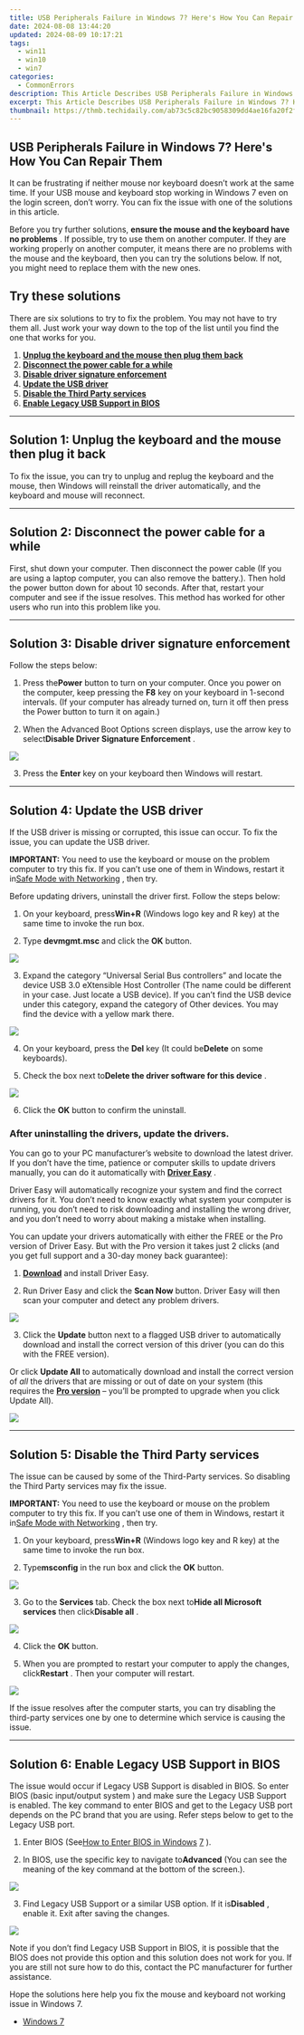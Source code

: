 ```yaml
---
title: USB Peripherals Failure in Windows 7? Here's How You Can Repair Them
date: 2024-08-08 13:44:20
updated: 2024-08-09 10:17:21
tags:
  - win11
  - win10
  - win7
categories:
  - CommonErrors
description: This Article Describes USB Peripherals Failure in Windows 7? Here's How You Can Repair Them
excerpt: This Article Describes USB Peripherals Failure in Windows 7? Here's How You Can Repair Them
thumbnail: https://thmb.techidaily.com/ab73c5c82bc9058309dd4ae16fa20f2ff280634d2fb25aea638fac6debc972e0.jpg
---
```


## USB Peripherals Failure in Windows 7? Here's How You Can Repair Them

 It can be frustrating if neither mouse nor keyboard doesn’t work at the same time. If your USB mouse and keyboard stop working in Windows 7 even on the login screen, don’t worry. You can fix the issue with one of the solutions in this article.

 Before you try further solutions, **ensure the mouse and the keyboard have no problems** . If possible, try to use them on another computer. If they are working properly on another computer, it means there are no problems with the mouse and the keyboard, then you can try the solutions below. If not, you might need to replace them with the new ones.

## Try these solutions

 There are six solutions to try to fix the problem. You may not have to try them all. Just work your way down to the top of the list until you find the one that works for you.

1. [**Unplug the keyboard and the mouse then plug them back**](#solution1)
2. [**Disconnect the power cable for a while**](#solution2)
3. [**Disable driver signature enforcement**](#solution3)
4. [**Update the USB driver**](#solution4)
5. [**Disable the Third Party services**](#solution5)
6. **[Enable Legacy USB Support in BIOS](#solution6)**

---

## **Solution 1: Unplug the keyboard and the mouse then plug it back**

 To fix the issue, you can try to unplug and replug the keyboard and the mouse, then Windows will reinstall the driver automatically, and the keyboard and mouse will reconnect.

---

## **Solution 2: Disconnect the power cable for a while**

 First, shut down your computer. Then disconnect the power cable (If you are using a laptop computer, you can also remove the battery.). Then hold the power button down for about 10 seconds. After that, restart your computer and see if the issue resolves. This method has worked for other users who run into this problem like you.

---

## **Solution 3: Disable driver signature enforcement**

Follow the steps below:

 1) Press the**Power** button to turn on your computer. Once you power on the computer, keep pressing the **F8** key on your keyboard in 1-second intervals. (If your computer has already turned on, turn it off then press the Power button to turn it on again.)

 2) When the Advanced Boot Options screen displays, use the arrow key to select**Disable Driver Signature Enforcement** .

![](https://images.drivereasy.com/wp-content/uploads/2017/03/img_58c8de9b459b5.jpg)

 3) Press the **Enter** key on your keyboard then Windows will restart.

---

## **Solution 4: Update the USB driver**

 If the USB driver is missing or corrupted, this issue can occur. To fix the issue, you can update the USB driver.

**IMPORTANT:**  You need to use the keyboard or mouse on the problem computer to try this fix. If you can’t use one of them in Windows,  restart it in[Safe Mode with Networking](https://tools.techidaily.com/drivereasy/download/) , then try.

 Before updating drivers, uninstall the driver first. Follow the steps below:

 1) On your keyboard, press**Win+R** (Windows logo key and R key) at the same time to invoke the run box.

 2) Type **devmgmt.msc** and click the **OK** button.

![](https://images.drivereasy.com/wp-content/uploads/2017/03/img_58c8e209798c0.png)

 3) Expand the category “Universal Serial Bus controllers” and locate the device USB 3.0 eXtensible Host Controller (The name could be different in your case. Just locate a USB device). If you can’t find the USB device under this category, expand the category of Other devices. You may find the device with a yellow mark there.

![](https://images.drivereasy.com/wp-content/uploads/2017/03/img_58c8e2b99785c.jpg)

 4) On your keyboard, press the **Del** key (It could be**Delete** on some keyboards).

 5) Check the box next to**Delete the driver software for this device** .

![](https://images.drivereasy.com/wp-content/uploads/2017/03/img_58c8e3212f01c.png)

 6) Click the **OK** button to confirm the uninstall.

### **After uninstalling the drivers, update the drivers.**

 You can go to your PC manufacturer’s website to download the latest driver.  If you don’t have the time, patience or computer skills to update drivers manually, you can do it automatically with **[Driver Easy](https://tools.techidaily.com/drivereasy/download/)**  .

 Driver Easy will automatically recognize your system and find the correct drivers for it. You don’t need to know exactly what system your computer is running, you don’t need to risk downloading and installing the wrong driver, and you don’t need to worry about making a mistake when installing.

 You can update your drivers automatically with either the FREE or the Pro version of Driver Easy. But with the Pro version it takes just 2 clicks (and you get full support and a 30-day money back guarantee):

 1) **[Download](https://tools.techidaily.com/drivereasy/download/)**   and install Driver Easy.

 2) Run Driver Easy and click the **Scan Now**   button. Driver Easy will then scan your computer and detect any problem drivers.

![](https://images.drivereasy.com/wp-content/uploads/2018/01/img_5a5c7ea0bb4aa.png)

 3) Click the **Update** button next to a flagged USB driver to automatically download and install the correct version of this driver (you can do this with the FREE version).

 Or click **Update All**  to automatically download and install the correct version of _all_   the drivers that are missing or out of date on your system (this requires the **[Pro version](https://tools.techidaily.com/drivereasy/download/)**  – you’ll be prompted to upgrade when you click Update All).

![](https://images.drivereasy.com/wp-content/uploads/2018/01/img_5a5c7eb6058aa.jpg)

---

## **Solution 5: Disable the Third Party services**

 The issue can be caused by some of the Third-Party services. So disabling the Third Party services may fix the issue.

**IMPORTANT:** You need to use the keyboard or mouse on the problem computer to try this fix. If you can’t use one of them in Windows, restart it in[Safe Mode with Networking](https://tools.techidaily.com/drivereasy/download/) , then try.

 1) On your keyboard, press**Win+R** (Windows logo key and R key) at the same time to invoke the run box.

 2) Type**msconfig** in the run box and click the **OK** button.

![](https://images.drivereasy.com/wp-content/uploads/2017/03/img_58c8db9a4f349.png)

 3) Go to the **Services** tab. Check the box next to**Hide all Microsoft services** then click**Disable all** .

![](https://images.drivereasy.com/wp-content/uploads/2017/03/img_58c8dc3401983.png)

 4) Click the **OK** button.

 5) When you are prompted to restart your computer to apply the changes, click**Restart** . Then your computer will restart.

![](https://images.drivereasy.com/wp-content/uploads/2017/03/img_58c8dca75f671.png)

 If the issue resolves after the computer starts, you can try disabling the third-party services one by one to determine which service is causing the issue.

---

## **Solution 6: Enable Legacy USB Support in BIOS**

 The issue would occur if Legacy USB Support is disabled in BIOS. So enter BIOS (basic input/output system ) and make sure the Legacy USB Support is enabled. The key command to enter BIOS and get to the Legacy USB port depends on the PC brand that you are using. Refer steps below to get to the Legacy USB port.

 1) Enter BIOS (See[How to Enter BIOS in Windows](https://tools.techidaily.com/drivereasy/download/) [](https://tools.techidaily.com/drivereasy/download/) [7](https://tools.techidaily.com/drivereasy/download/) ).

 2) In BIOS, use the specific key to navigate to**Advanced** (You can see the meaning of the key command at the bottom of the screen.).

![](https://images.drivereasy.com/wp-content/uploads/2017/03/img_58c8d3383654c.jpg)

 3) Find Legacy USB Support or a similar USB option. If it is**Disabled** , enable it. Exit after saving the changes.

![](https://images.drivereasy.com/wp-content/uploads/2017/03/img_58c8d4218d51d.jpg)

 Note if you don’t find  Legacy USB Support in BIOS, it is possible that the BIOS does not provide this option and this solution does not work for you. If you are still not sure how to do this, contact the PC manufacturer for further assistance.

 Hope the solutions here help you fix the mouse and keyboard not working issue in Windows 7.

* [Windows 7](https://tools.techidaily.com/drivereasy/download/)

<ins class="adsbygoogle"
     style="display:block"
     data-ad-format="autorelaxed"
     data-ad-client="ca-pub-7571918770474297"
     data-ad-slot="1223367746"></ins>



<ins class="adsbygoogle"
     style="display:block"
     data-ad-client="ca-pub-7571918770474297"
     data-ad-slot="8358498916"
     data-ad-format="auto"
     data-full-width-responsive="true"></ins>

